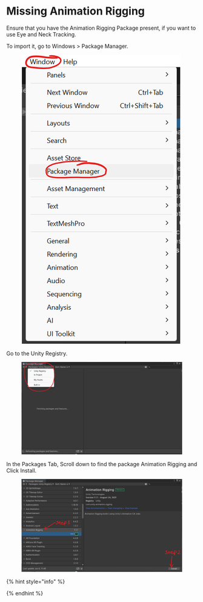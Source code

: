 # Missing Animation Rigging

Ensure that you have the Animation Rigging Package present, if you want to use Eye and Neck Tracking.

To import it, go to Windows > Package Manager.

<figure><img src="../../../.gitbook/assets/image (81).png" alt=""><figcaption></figcaption></figure>

Go to the Unity Registry.

<figure><img src="../../../.gitbook/assets/image (168).png" alt=""><figcaption></figcaption></figure>

In the Packages Tab, Scroll down to find the package Animation Rigging and Click Install.

<figure><img src="../../../.gitbook/assets/image (77).png" alt=""><figcaption></figcaption></figure>

{% hint style="info" %}

{% endhint %}

